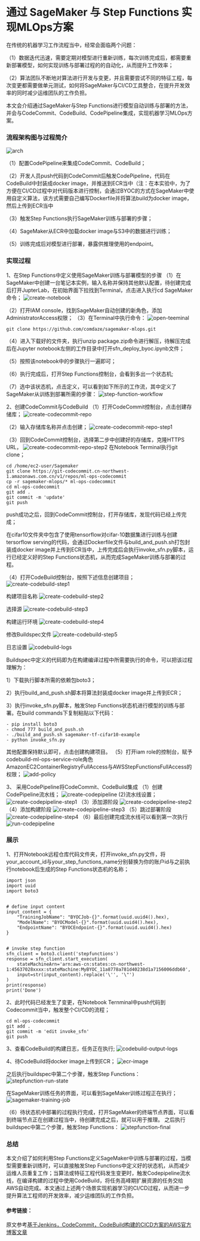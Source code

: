 # 通过 SageMaker 与 Step Functions 实现MLOps方案
在传统的机器学习工作流程当中，经常会面临两个问题：

（1）数据迭代迅速，需要定期对模型进行重新训练，每次训练完成后，都需要重新部署模型，如何实现训练与部署过程的的自动化，从而提升工作效率；

（2）算法团队不断地对算法进行开发与变更，并且需要尝试不同的特征工程，每次变更都需要做单元测试，如何将SageMaker与CI/CD工具整合，在提升开发效率的同时减少运维团队的工作负担。

本文会介绍通过SageMaker与Step Functions进行模型自动训练与部署的方法，并会与CodeCommit、CodeBuild、CodePipeline集成，实现机器学习MLOps方案。

### 流程架构图与过程简介

![arch](/pics/arch-mlops.png)

（1）配置CodePipeline来集成CodeCommit、CodeBuild；

（2）开发人员push代码到CodeCommit后触发CodePipeline，代码在CodeBuild中封装成docker image，并推送到ECR当中（注：在本实验中，为了方便在CI/CD过程中对代码版本进行控制，会通过BYOC的方式在SageMaker中使用自定义算法，该方式需要自己编写Dockerfile并将算法build为docker image，然后上传到ECR当中

（3）触发Step Functions执行SageMaker训练与部署的步骤；

（4）SageMaker从ECR中加载docker image与S3中的数据进行训练；

（5）训练完成后对模型进行部署，暴露供推理使用的endpoint。

### 实现过程
1、在Step Functions中定义使用SageMaker训练与部署模型的步骤
（1）在SageMaker中创建一台笔记本实例，输入名称并保持其他默认配置，待创建完成后打开JupterLab，在初始界面下拉找到Terminal，点击进入执行cd SageMaker命令；
![create-notebook](/pics/create-notebook.jpg)

（2）打开IAM console，找到SageMaker自动创建的新角色，添加AdministratorAccess权限；
（3）在Terminal中执行命令：
![open-teeminal](/pics/open-teminal.png)
```
git clone https://github.com/comdaze/sagemaker-mlops.git
```
（4）进入下载好的文件夹，执行unzip package.zip命令进行解压，待解压完成后在Jupyter notebook左侧的工作目录中打开sfn_deploy_byoc.ipynb文件；

（5）按照该notebook中的步骤执行一遍即可；

（6）执行完成后，打开Step Functions控制台，会看到多出一个状态机;

（7）选中该状态机，点击定义，可以看到如下所示的工作流，其中定义了SageMaker从训练到部署所需的步骤：
![step-function-workflow](/pics/step-functions-workflow.png)


2、创建CodeCommit与CodeBuild
（1）打开CodeCommit控制台，点击创建存储库；
![create-codecommit-repo](/pics/create-codecommit-repo.png)
 
（2）输入存储库名称并点击创建；
![create-codecommit-repo-step1](/pics/create-codecommit-repo-step1.png)
 
（3）回到CodeCommit控制台，选择第二步中创建好的存储库，克隆HTTPS URL，
![create-codecommit-repo-step2](/pics/create-codemmit-repo-step2.png)
在Notebook Terminal执行git clone；
```
cd /home/ec2-user/Sagemaker
git clone https://git-codecommit.cn-northwest-1.amazonaws.com.cn/v1/repos/ml-ops-codecommit
cp -r sagemaker-mlops/* ml-ops-codecommit
cd ml-ops-codecommit
git add .
git commit -m 'update'
git push
```
push成功之后，回到CodeCommit控制台，打开存储库，发现代码已经上传完成；

 在cifar10文件夹中包含了使用tensorflow对cifar-10数据集进行训练与创建tersorflow serving的代码，会通过Dockerfile文件与build_and_push.sh打包封装成docker image并上传到ECR当中，上传完成后会执行invoke_sfn.py脚本，运行已经定义好的Step Functions状态机，从而完成SageMaker训练与部署的过程。

（4）打开CodeBuild控制台，按照下述信息创建项目；
![create-codebuild-step1](/pics/create-codebuild-step1.png)

构建项目名称
![create-codebuild-step2](/pics/create-codebuild-step2.png)

选择源
![create-codebuild-step3](/pics/create-codebuild-step3.png)

构建运行环境
![create-codebuild-step4](/pics/create-codebuild-step4.png)

修改Buildspec文件
![create-codebuild-step5](/pics/create-codebuild-step5.png)

日志设置
![codebuild-logs](/pics/codebuild-logs.png)

Buildspec中定义的代码即为在构建编译过程中所需要执行的命令，可以把该过程理解为：

1）下载执行脚本所需的依赖包boto3；

2）执行build_and_push.sh脚本将算法封装成docker image并上传到ECR；

3）执行invoke_sfn.py脚本，触发Step Functions状态机进行模型的训练与部署。在build commands下复制粘贴以下代码：

```
- pip install boto3
- chmod 777 build_and_push.sh
- ./build_and_push.sh sagemaker-tf-cifar10-example
- python invoke_sfn.py
``` 
 
其他配置保持默认即可，点击创建构建项目。
（5）打开iam role的控制台，赋予codebuild-ml-ops-service-role角色AmazonEC2ContainerRegistryFullAccess与AWSStepFunctionsFullAccess的权限；
![add-policy](/pics/add-policy.png)

3、 采用CodePipeline将CodeCommit、CodeBuild集成
（1）创建CodePipeline流水线；
![create-codepipeline](/pics/create-codepipeline.png)
 (2)流水线设置；
![create-codepipeline-step1](/pics/create-codepipeline-step1.png)
（3）添加源阶段
![create-codepipeline-step2](/pics/create-codepipeline-step2.png)
（4）添加构建阶段
![create-codepipeline-step3](/pics/create-codepipeline-step3.png)
（5）跳过部署阶段
![create-codepipeline-step4](/pics/create-codepipeline-step4.png)
（6）最后创建完成流水线可以看到第一次执行
![run-codepipeline](/pics/run-codepipeline.png)

### 展示
1、打开Notebook远程仓库代码文件夹，打开invoke_sfn.py文件，将your_account_id与your_step_functions_name分别替换为你的账户id与之前执行notebook后生成的Step Functions状态机的名称；
```
import json
import uuid
import boto3


# define input content
input_content = {
    "TrainingJobName": "BYOCJob-{}".format(uuid.uuid4().hex),
    "ModelName": "BYOCModel-{}".format(uuid.uuid4().hex),
    "EndpointName": "BYOCEndpoint-{}".format(uuid.uuid4().hex)
}


# invoke step function
sfn_client = boto3.client('stepfunctions')
response = sfn_client.start_execution(
    stateMachineArn='arn:aws-cn:states:cn-northwest-1:45637028xxxx:stateMachine:MyBYOC_11a8778a781d40238d1a7156006ddb60',
    input=str(input_content).replace('\'', '\"')
)
print(response)
print('Done')
```

2、此时代码已经发生了变更，在Notebook Ternminal中push代码到Codecommit当中，触发整个CI/CD的流程；
```
cd ml-ops-codecommit
git add .
git commit -m 'edit invoke_sfn'
git push
```

3、查看CodeBuild的构建日志，任务正在执行;
![codebuild-output-logs](/pics/codebuild-output-logs.png)

4、待CodeBuild将docker image上传到ECR；
![ecr-image](/pics/ecr-image.png)

之后执行buildspec中第二个步骤，触发Step Functions：
![stepfunction-run-state](/pics/stepfunction-run-state.png)

在SageMaker训练任务的界面，可以看到SageMaker训练过程正在执行；
![sagemaker-training-job](/pics/sagemaker-training-job.png)

（6）待状态机中部署的过程执行完成，打开SageMaker的终端节点界面，可以看到终端节点正在创建过程当中，待创建完成之后，就可以用于推理。
之后执行buildspec中第二个步骤，触发Step Functions：
![stepfunction-final](/pics/stepfunction-final.png)
### 总结
本文介绍了如何利用Step Functions定义SageMaker中训练与部署的过程，当模型需要重新训练时，可以直接触发Step Functions中定义好的状态机，从而减少运维人员重复工作；当算法或特征工程代码发生变更时，触发Codepipeline流水线，在编译构建的过程中使用CodeBuild，将任务高峰期扩展资源的任务交给AWS自动完成。本文通过上述两个场景实现机器学习的CI/CD过程，从而进一步提升算法工程师的开发效率，减少运维团队的工作负担。

#### 参考链接：
原文参考[基于Jenkins，CodeCommit，CodeBuild构建的CICD方案的AWS官方博客文章](https://aws.amazon.com/cn/blogs/china/ci-cd-solution-for-machine-learning-through-sagemaker-and-step-functions/)